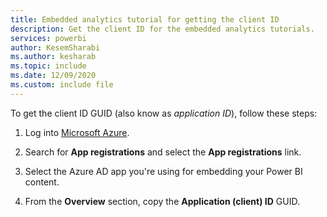 ```yaml
---
title: Embedded analytics tutorial for getting the client ID
description: Get the client ID for the embedded analytics tutorials.
services: powerbi
author: KesemSharabi
ms.author: kesharab
ms.topic: include
ms.date: 12/09/2020
ms.custom: include file
---
```


To get the client ID GUID (also know as *application ID*), follow these steps:

1. Log into [Microsoft Azure](https://ms.portal.azure.com/#allservices).

2. Search for **App registrations** and select the **App registrations** link.

3. Select the Azure AD app you're using for embedding your Power BI content.

4. From the **Overview** section, copy the **Application (client) ID** GUID.